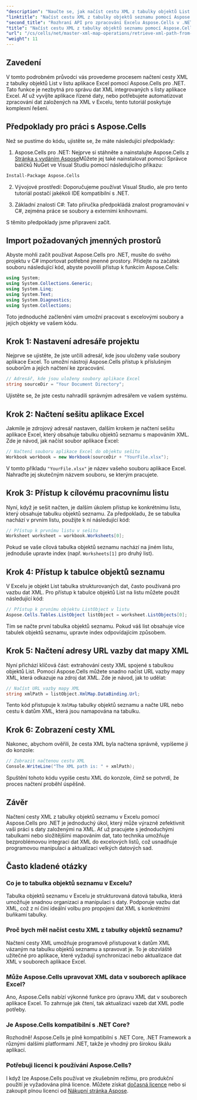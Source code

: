 ```yaml
---
"description": "Naučte se, jak načíst cestu XML z tabulky objektů List v listu aplikace Excel pomocí Aspose.Cells pro .NET. Tato komplexní příručka pokrývá všechny kroky."
"linktitle": "Načíst cestu XML z tabulky objektů seznamu pomocí Aspose.Cells"
"second_title": "Rozhraní API pro zpracování Excelu Aspose.Cells v .NET"
"title": "Načíst cestu XML z tabulky objektů seznamu pomocí Aspose.Cells"
"url": "/cs/cells/net/master-xml-map-operations/retrieve-xml-path-from-list-object-table/"
"weight": 11
---
```


## Zavedení

V tomto podrobném průvodci vás provedeme procesem načtení cesty XML z tabulky objektů List v listu aplikace Excel pomocí Aspose.Cells pro .NET. Tato funkce je nezbytná pro správu dat XML integrovaných s listy aplikace Excel. Ať už vyvíjíte aplikace řízené daty, nebo potřebujete automatizovat zpracování dat založených na XML v Excelu, tento tutoriál poskytuje komplexní řešení.

## Předpoklady pro práci s Aspose.Cells

Než se pustíme do kódu, ujistěte se, že máte následující předpoklady:

1. Aspose.Cells pro .NET: Nejprve si stáhněte a nainstalujte Aspose.Cells z [Stránka s vydáním Aspose](https://releases.aspose.com/cells/net/)Můžete jej také nainstalovat pomocí Správce balíčků NuGet ve Visual Studiu pomocí následujícího příkazu:
```bash
Install-Package Aspose.Cells
```

2. Vývojové prostředí: Doporučujeme používat Visual Studio, ale pro tento tutoriál postačí jakékoli IDE kompatibilní s .NET.

3. Základní znalosti C#: Tato příručka předpokládá znalost programování v C#, zejména práce se soubory a externími knihovnami.

S těmito předpoklady jsme připraveni začít.

## Import požadovaných jmenných prostorů

Abyste mohli začít používat Aspose.Cells pro .NET, musíte do svého projektu v C# importovat potřebné jmenné prostory. Přidejte na začátek souboru následující kód, abyste povolili přístup k funkcím Aspose.Cells:

```csharp
using System;
using System.Collections.Generic;
using System.Linq;
using System.Text;
using System.Diagnostics;
using System.Collections;
```

Toto jednoduché začlenění vám umožní pracovat s excelovými soubory a jejich objekty ve vašem kódu.

## Krok 1: Nastavení adresáře projektu

Nejprve se ujistěte, že jste určili adresář, kde jsou uloženy vaše soubory aplikace Excel. To umožní nástroji Aspose.Cells přístup k příslušným souborům a jejich načtení ke zpracování.

```csharp
// Adresář, kde jsou uloženy soubory aplikace Excel
string sourceDir = "Your Document Directory";
```

Ujistěte se, že jste cestu nahradili správným adresářem ve vašem systému.

## Krok 2: Načtení sešitu aplikace Excel

Jakmile je zdrojový adresář nastaven, dalším krokem je načtení sešitu aplikace Excel, který obsahuje tabulku objektů seznamu s mapováním XML. Zde je návod, jak načíst soubor aplikace Excel:

```csharp
// Načtení souboru aplikace Excel do objektu sešitu
Workbook workbook = new Workbook(sourceDir + "YourFile.xlsx");
```

V tomto příkladu `"YourFile.xlsx"` je název vašeho souboru aplikace Excel. Nahraďte jej skutečným názvem souboru, se kterým pracujete.

## Krok 3: Přístup k cílovému pracovnímu listu

Nyní, když je sešit načten, je dalším úkolem přístup ke konkrétnímu listu, který obsahuje tabulku objektů seznamu. Za předpokladu, že se tabulka nachází v prvním listu, použijte k ní následující kód:

```csharp
// Přístup k prvnímu listu v sešitu
Worksheet worksheet = workbook.Worksheets[0];
```

Pokud se vaše cílová tabulka objektů seznamu nachází na jiném listu, jednoduše upravte index (např. `Worksheets[1]` pro druhý list).

## Krok 4: Přístup k tabulce objektů seznamu

V Excelu je objekt List tabulka strukturovaných dat, často používaná pro vazbu dat XML. Pro přístup k tabulce objektů List na listu můžete použít následující kód:

```csharp
// Přístup k prvnímu objektu ListObject v listu
Aspose.Cells.Tables.ListObject listObject = worksheet.ListObjects[0];
```

Tím se načte první tabulka objektů seznamu. Pokud váš list obsahuje více tabulek objektů seznamu, upravte index odpovídajícím způsobem.

## Krok 5: Načtení adresy URL vazby dat mapy XML

Nyní přichází klíčová část: extrahování cesty XML spojené s tabulkou objektů List. Pomocí Aspose.Cells můžete snadno načíst URL vazby mapy XML, která odkazuje na zdroj dat XML. Zde je návod, jak to udělat:

```csharp
// Načíst URL vazby mapy XML
string xmlPath = listObject.XmlMap.DataBinding.Url;
```

Tento kód přistupuje k `XmlMap` tabulky objektů seznamu a načte URL nebo cestu k datům XML, která jsou namapována na tabulku.

## Krok 6: Zobrazení cesty XML

Nakonec, abychom ověřili, že cesta XML byla načtena správně, vypíšeme ji do konzole:

```csharp
// Zobrazit načtenou cestu XML
Console.WriteLine("The XML path is: " + xmlPath);
```

Spuštění tohoto kódu vypíše cestu XML do konzole, čímž se potvrdí, že proces načtení proběhl úspěšně.

## Závěr

Načtení cesty XML z tabulky objektů seznamu v Excelu pomocí Aspose.Cells pro .NET je jednoduchý úkol, který může výrazně zefektivnit vaši práci s daty založenými na XML. Ať už pracujete s jednoduchými tabulkami nebo složitějšími mapováním dat, tato technika umožňuje bezproblémovou integraci dat XML do excelových listů, což usnadňuje programovou manipulaci a aktualizaci velkých datových sad.

## Často kladené otázky

### Co je to tabulka objektů seznamu v Excelu?

Tabulka objektů seznamu v Excelu je strukturovaná datová tabulka, která umožňuje snadnou organizaci a manipulaci s daty. Podporuje vazbu dat XML, což z ní činí ideální volbu pro propojení dat XML s konkrétními buňkami tabulky.

### Proč bych měl načíst cestu XML z tabulky objektů seznamu?

Načtení cesty XML umožňuje programově přistupovat k datům XML vázaným na tabulku objektů seznamu a spravovat je. To je obzvláště užitečné pro aplikace, které vyžadují synchronizaci nebo aktualizace dat XML v souborech aplikace Excel.

### Může Aspose.Cells upravovat XML data v souborech aplikace Excel?

Ano, Aspose.Cells nabízí výkonné funkce pro úpravu XML dat v souborech aplikace Excel. To zahrnuje jak čtení, tak aktualizaci vazeb dat XML podle potřeby.

### Je Aspose.Cells kompatibilní s .NET Core?

Rozhodně! Aspose.Cells je plně kompatibilní s .NET Core, .NET Framework a různými dalšími platformami .NET, takže je vhodný pro širokou škálu aplikací.

### Potřebuji licenci k používání Aspose.Cells?

I když lze Aspose.Cells používat ve zkušebním režimu, pro produkční použití je vyžadována plná licence. Můžete získat [dočasná licence](https://purchase.aspose.com/temporary-license/) nebo si zakoupit plnou licenci od [Nákupní stránka Aspose](https://purchase.aspose.com/buy).